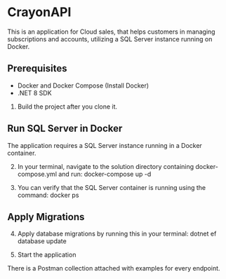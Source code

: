 # CrayonAPI

This is an application for Cloud sales, that helps customers in managing subscriptions and accounts, utilizing a SQL Server instance running on Docker.

## Prerequisites

- Docker and Docker Compose (Install Docker)
- .NET 8 SDK

1. Build the project after you clone it.

## Run SQL Server in Docker

The application requires a SQL Server instance running in a Docker container.

2. In your terminal, navigate to the solution directory containing docker-compose.yml and run: docker-compose up -d

3. You can verify that the SQL Server container is running using the command: docker ps

## Apply Migrations

4. Apply database migrations by running this in your terminal: dotnet ef database update

5. Start the application

There is a Postman collection attached with examples for every endpoint.


